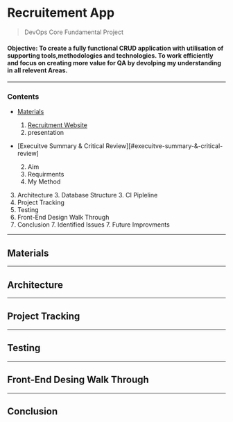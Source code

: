 # Recruitement App
> DevOps Core Fundamental Project 
#### Objective: To create a fully functional CRUD application with utilisation of supporting tools,methodologies and technologies. To work efficiently and focus on creating more value for QA by devolping my understanding in all relevent Areas.
---
### Contents
- [ Materials ](#Materials)
    1. [ Recruitment Website ](https://34.89.105.159:5000)
    1. presentation
- [Execuitve Summary & Critical Review][#execuitve-summary-&-critical-review]

    2. Aim  
    2. Requirments
    2. My Method
3. Architecture 
    3. Database Structure
    3. CI Pipleline
4. Project Tracking
5. Testing
6. Front-End Design Walk Through
7. Conclusion
    7. Identified Issues
    7. Future Improvments
---
## Materials
---
## Architecture
---
## Project Tracking
---
## Testing
---
## Front-End Desing Walk Through
---
## Conclusion

